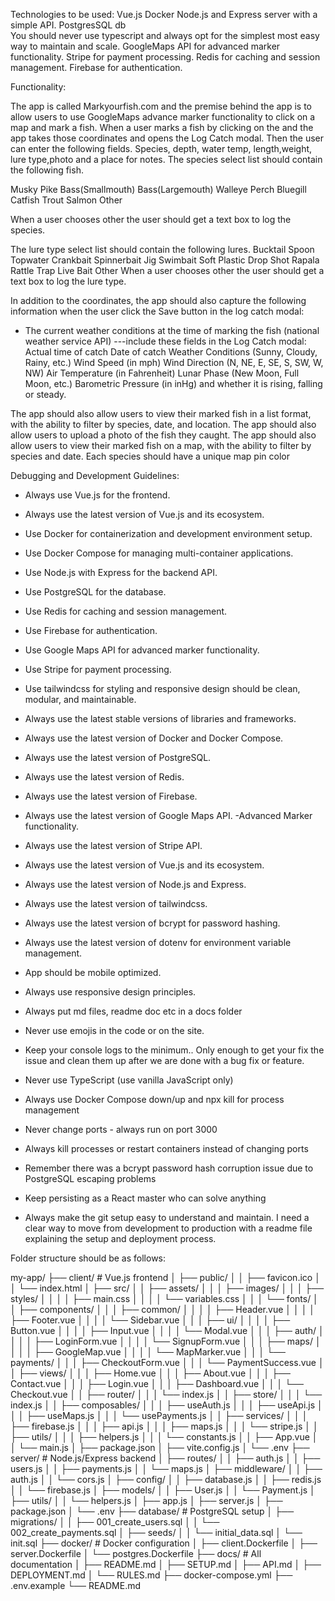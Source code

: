 
Technologies to be used:
Vue.js
Docker
Node.js and Express server with a simple API.
PostgresSQL db   
You should never use typescript and always opt for the simplest most easy way to maintain and scale.
GoogleMaps API for advanced marker functionality.
Stripe for payment processing.
Redis for caching and session management.
Firebase for authentication.

Functionality:

The app is called Markyourfish.com and the premise behind the app is to allow users to use GoogleMaps advance marker functionality to click on a map and mark a fish. 
When a user marks a fish by clicking on the and the app takes those coordinates and opens the Log Catch modal. 
Then the user can enter the following fields. Species, depth, water temp, length,weight, lure type,photo and a place for notes. The species select list should contain the following fish.

Musky
Pike
Bass(Smallmouth)
Bass(Largemouth)
Walleye
Perch
Bluegill
Catfish
Trout 
Salmon
Other

When a user chooses other the user should get a text box to log the species.

The lure type select list should contain the following lures.
Bucktail
Spoon
Topwater
Crankbait 
Spinnerbait
Jig
Swimbait
Soft Plastic
Drop Shot
Rapala
Rattle Trap
Live Bait
Other
When a user chooses other the user should get a text box to log the lure type.

In addition to the coordinates, the app should also capture the following information when the user click the Save button in the log catch modal:
- The current weather conditions at the time of marking the fish (national weather service API)
---include these fields in the Log Catch modal:
Actual time of catch
Date of catch
Weather Conditions (Sunny, Cloudy, Rainy, etc.)
Wind Speed (in mph)
Wind Direction (N, NE, E, SE, S, SW, W, NW)
Air Temperature (in Fahrenheit)
Lunar Phase (New Moon, Full Moon, etc.)
Barometric Pressure (in inHg) and whether it is rising, falling or steady.

The app should also allow users to view their marked fish in a list format, with the ability to filter by species, date, and location.
The app should also allow users to upload a photo of the fish they caught.
The app should also allow users to view their marked fish on a map, with the ability to filter by species and date.
Each species should have a unique map pin color


Debugging and Development Guidelines:

- Always use Vue.js for the frontend.
- Always use the latest version of Vue.js and its ecosystem.
- Use Docker for containerization and development environment setup.
- Use Docker Compose for managing multi-container applications.
- Use Node.js with Express for the backend API.
- Use PostgreSQL for the database.
- Use Redis for caching and session management.
- Use Firebase for authentication.
- Use Google Maps API for advanced marker functionality.
- Use Stripe for payment processing.
- Use tailwindcss for styling and responsive design should be clean, modular, and maintainable.
 

- Always use the latest stable versions of libraries and frameworks.
- Always use the latest version of Docker and Docker Compose.
- Always use the latest version of PostgreSQL.
- Always use the latest version of Redis.
- Always use the latest version of Firebase.
- Always use the latest version of Google Maps API. -Advanced Marker functionality.
- Always use the latest version of Stripe API.
- Always use the latest version of Vue.js and its ecosystem.
- Always use the latest version of Node.js and Express.
- Always use the latest version of tailwindcss.
- Always use the latest version of bcrypt for password hashing.
- Always use the latest version of dotenv for environment variable management.  

- App should be mobile optimized.
- Always use responsive design principles.
- Always put md files, readme doc etc in a docs folder
- Never use emojis in the code or on the site. 
- Keep your console logs to the minimum.. Only enough to get your fix the issue and clean them up after we are done with a bug fix or feature. 

- Never use TypeScript (use vanilla JavaScript only)
- Always use Docker Compose down/up and npx kill for process management
- Never change ports - always run on port 3000
- Always kill processes or restart containers instead of changing ports
- Remember there was a bcrypt password hash corruption issue due to PostgreSQL escaping problems
- Keep persisting as a React master who can solve anything
- Always make the git setup easy to understand and maintain. I need a clear way to move from development to production with a readme file explaining the setup and deployment process.



Folder structure should be as follows:

my-app/
├── client/                          # Vue.js frontend
│   ├── public/
│   │   ├── favicon.ico
│   │   └── index.html
│   ├── src/
│   │   ├── assets/
│   │   │   ├── images/
│   │   │   ├── styles/
│   │   │   │   ├── main.css
│   │   │   │   └── variables.css
│   │   │   └── fonts/
│   │   ├── components/
│   │   │   ├── common/
│   │   │   │   ├── Header.vue
│   │   │   │   ├── Footer.vue
│   │   │   │   └── Sidebar.vue
│   │   │   ├── ui/
│   │   │   │   ├── Button.vue
│   │   │   │   ├── Input.vue
│   │   │   │   └── Modal.vue
│   │   │   ├── auth/
│   │   │   │   ├── LoginForm.vue
│   │   │   │   └── SignupForm.vue
│   │   │   ├── maps/
│   │   │   │   ├── GoogleMap.vue
│   │   │   │   └── MapMarker.vue
│   │   │   └── payments/
│   │   │       ├── CheckoutForm.vue
│   │   │       └── PaymentSuccess.vue
│   │   ├── views/
│   │   │   ├── Home.vue
│   │   │   ├── About.vue
│   │   │   ├── Contact.vue
│   │   │   ├── Login.vue
│   │   │   ├── Dashboard.vue
│   │   │   └── Checkout.vue
│   │   ├── router/
│   │   │   └── index.js
│   │   ├── store/
│   │   │   └── index.js
│   │   ├── composables/
│   │   │   ├── useAuth.js
│   │   │   ├── useApi.js
│   │   │   ├── useMaps.js
│   │   │   └── usePayments.js
│   │   ├── services/
│   │   │   ├── firebase.js
│   │   │   ├── api.js
│   │   │   ├── maps.js
│   │   │   └── stripe.js
│   │   ├── utils/
│   │   │   ├── helpers.js
│   │   │   └── constants.js
│   │   ├── App.vue
│   │   └── main.js
│   ├── package.json
│   ├── vite.config.js
│   └── .env
├── server/                          # Node.js/Express backend
│   ├── routes/
│   │   ├── auth.js
│   │   ├── users.js
│   │   ├── payments.js
│   │   └── maps.js
│   ├── middleware/
│   │   ├── auth.js
│   │   └── cors.js
│   ├── config/
│   │   ├── database.js
│   │   ├── redis.js
│   │   └── firebase.js
│   ├── models/
│   │   ├── User.js
│   │   └── Payment.js
│   ├── utils/
│   │   └── helpers.js
│   ├── app.js
│   ├── server.js
│   ├── package.json
│   └── .env
├── database/                        # PostgreSQL setup
│   ├── migrations/
│   │   ├── 001_create_users.sql
│   │   └── 002_create_payments.sql
│   ├── seeds/
│   │   └── initial_data.sql
│   └── init.sql
├── docker/                          # Docker configuration
│   ├── client.Dockerfile
│   ├── server.Dockerfile
│   └── postgres.Dockerfile
├── docs/                           # All documentation
│   ├── README.md
│   ├── SETUP.md
│   ├── API.md
│   ├── DEPLOYMENT.md
│   └── RULES.md
├── docker-compose.yml
├── .env.example
└── README.md



